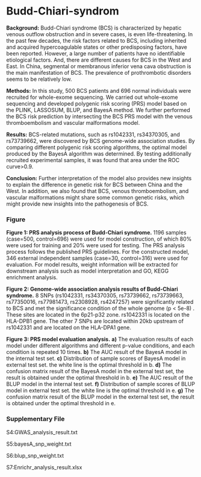 # Budd-Chiari-syndrom
<b>Background:</b> Budd-Chiari syndrome (BCS) is characterized by hepatic venous outflow obstruction and in severe cases, is even life-threatening. In the past few decades, the risk factors related to BCS, including inherited and acquired hypercoagulable states or other predisposing factors, have been reported. However, a large number of patients have no identifiable etiological factors. And, there are different causes for BCS in the West and East. In China, segmental or membranous inferior vena cava obstruction is the main manifestation of BCS. The prevalence of prothrombotic disorders seems to be relatively low. 


<b>Methods:</b> In this study, 500 BCS patients and 696 normal individuals were recruited for whole-exome sequencing. We carried out whole-exome sequencing and developed polygenic risk scoring (PRS) model based on the PLINK, LASSOSUM, BLUP, and BayesA method. We further performed the BCS risk prediction by intersecting the BCS PRS model with the venous thromboembolism and vascular malformations model. 


<b>Results:</b> BCS-related mutations, such as rs1042331, rs34370305, and rs73739662, were discovered by BCS genome-wide association studies. By comparing different polygenic risk scoring algorithms, the optimal model produced by the BayesA algorithm was determined. By testing additionally recruited experimental samples, it was found that area under the ROC curve>0.9.

<b>Conclusion:</b> Further interpretation of the model also provides new insights to explain the difference in genetic risk for BCS between China and the West. In addition, we also found that BCS, venous thromboembolism, and vascular malformations might share some common genetic risks, which might provide new insights into the pathogenesis of BCS.

### Figure
<b>Figure 1: PRS analysis process of Budd-Chiari syndrome.</b> 1196 samples (case=500, control=696) were used for model construction, of which 80% were used for training and 20% were used for testing. The PRS analysis process follows the published PRS guidelines. For the constructed model, 346 external independent samples (case=30, control=316) were used for evaluation. For model results, weight information will be extracted for downstream analysis such as model interpretation and GO, KEGG enrichment analysis.

<b>Figure 2: Genome-wide association analysis results of Budd-Chiari syndrome.</b> 8 SNPs (rs1042331, rs34370305, rs73739662, rs73739663, rs77350016, rs77981473, rs2308928, rs4247257) were significantly related to BCS and met the significance condition of the whole genome (p < 5e-8) . These sites are located in the 6p21-p32 zone. rs1042331 is located on the HLA-DPB1 gene. The other 7 SNPs are located within 20kb upstream of rs1042331 and are located on the HLA-DPA1 gene.

<b>Figure 3: PRS model evaluation analysis.</b> <b>a)</b> The evaluation results of each model under different algorithms and different p-value conditions, and each condition is repeated 10 times. <b>b)</b> The AUC result of the BayesA model in the internal test set. <b>c)</b> Distribution of sample scores of BayesA model in external test set. the white line is the optimal threshold in b. <b>d)</b> The confusion matrix result of the BayesA model in the external test set, the result is obtained under the optimal threshold in b. <b>e)</b> The AUC result of the BLUP model in the internal test set. <b>f)</b> Distribution of sample scores of BLUP model in external test set. the white line is the optimal threshold in e. <b>g)</b> The confusion matrix result of the BLUP model in the external test set, the result is obtained under the optimal threshold in e.

### Supplementary File
S4:GWAS_analysis_result.txt

S5:bayesA_snp_weight.txt

S6:blup_snp_weight.txt

S7:Enrichr_analysis_result.xlsx

